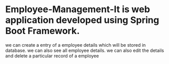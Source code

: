 # Employee-Management-It is web application developed using Spring Boot Framework.
we can create a entry of a employee details which will be stored in database.
we can also see all employee details.
we can also edit the details and delete a particular record of a employee
